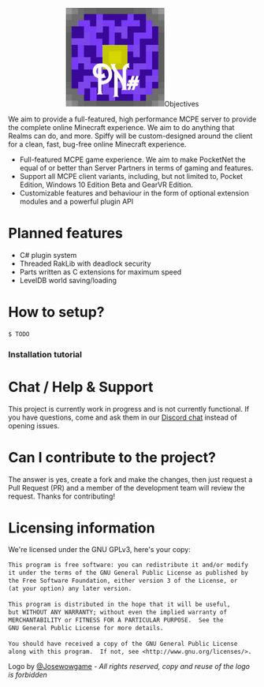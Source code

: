 <p align="center">
	<a><img src="https://github.com/PocketNET/PocketNET/blob/main/pocketnet_logo.png" height="200" width="200></img></a><br>
	<b>A highly customisable, open source server software for Minecraft: Bedrock Edition written in C#</b>
	[![CircleCI](https://circleci.com/gh/PocketNET/PocketNET.svg?style=svg)]()
	[![Discord](https://img.shields.io/discord/771242614736814090?style=for-the-badge)]()
</p>

# Objectives
We aim to provide a full-featured, high performance MCPE server to provide the complete online Minecraft experience. We aim to do anything that Realms can do, and more. Spiffy will be custom-designed around the client for a clean, fast, bug-free online Minecraft experience.
- Full-featured MCPE game experience. We aim to make PocketNet the equal of or better than Server Partners in terms of gaming and features.
- Support all MCPE client variants, including, but not limited to, Pocket Edition, Windows 10 Edition Beta and GearVR Edition.
- Customizable features and behaviour in the form of optional extension modules and a powerful plugin API

# Planned features
- C# plugin system
- Threaded RakLib with deadlock security
- Parts written as C extensions for maximum speed
- LevelDB world saving/loading

# How to setup?
```sh
$ TODO
```
### Installation tutorial

# Chat / Help & Support

This project is currently work in progress and is not currently functional. If you have questions, come and ask them in our [Discord chat](https://discord.gg/2ZsXumM) instead of opening issues.
<!--If you have an issue, please make sure to check the [FAQs](https://github.com/PocketNET/PocketNET/wiki/FAQs) page before opening any issues. We are constantly fixing issues and are continuously updating, so please also ensure that you are up-to-date before opening any issues.-->

# Can I contribute to the project?

The answer is yes, create a fork and make the changes, then just request a Pull Request (PR) and a member of the development team will review the request. Thanks for contributing!

# Licensing information
We're licensed under the GNU GPLv3, here's your copy:

	This program is free software: you can redistribute it and/or modify
	it under the terms of the GNU General Public License as published by
	the Free Software Foundation, either version 3 of the License, or
	(at your option) any later version.

	This program is distributed in the hope that it will be useful,
	but WITHOUT ANY WARRANTY; without even the implied warranty of
	MERCHANTABILITY or FITNESS FOR A PARTICULAR PURPOSE.  See the
	GNU General Public License for more details.

	You should have received a copy of the GNU General Public License
	along with this program.  If not, see <http://www.gnu.org/licenses/>.

Logo by [@Josewowgame](https://github.com/Josewowgame2888) - *All rights reserved, copy and reuse of the logo is forbidden*
